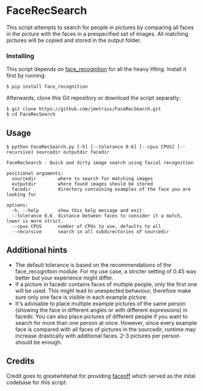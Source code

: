 # FaceRecSearch
This script attempts to search for people in pictures by comparing all faces in the picture with the faces in a prespecified set of images. All matching pictures will be copied and stored in the output folder.

### Installing
This script depends on [face_recognition](https://github.com/ageitgey/face_recognition) for all the heavy lifting.
Install it first by running:
```
$ pip install face_recognition
```
Afterwards, clone this Git repository or download the script separatly:
```
$ git clone https://github.com/jmetrius/FaceRecSearch.git
$ cd FaceRecSearch
```

## Usage
```
$ python FaceRecSearch.py [-h] [--tolerance 0.6] [--cpus CPUS] [--recursive] sourcedir outputdir facedir

FaceRecSearch - Quick and dirty image search using facial recognition

positional arguments:
  sourcedir        where to search for matching images
  outputdir        where found images should be stored
  facedir          directory containing examples of the face you are looking for

options:
  -h, --help       show this help message and exit
  --tolerance 0.6  distance between faces to consider it a match, lower is more strict.
  --cpus CPUS      number of CPUs to use, defaults to all
  --recursive      search in all subdirectories of sourcedir
```

## Additional hints
* The default tolerance is based on the recommendations of the face_recognition module. For my use case, a stricter setting of 0.45 was better but your experience might differ.
* If a picture in facedir contains faces of multiple people, only the first one will be used. This might lead to unexpected behaviour, therefore make sure only one face is visible in each example picture.
* It's advisable to place multiple example pictures of the same person (showing the face in different angles or with different expressions) in facedir. You can also place pictures of different people if you want to search for more than one person at once. However, since every example face is compared with all faces of pictures in the sourcedir, runtime may increase drastically with additional faces. 2-3 pictures per person should be enough.

## Credits
Credit goes to greatwhitehat for providing [faceoff](https://github.com/greatwhitehat/faceoff) which served as the inital codebase for this script.
